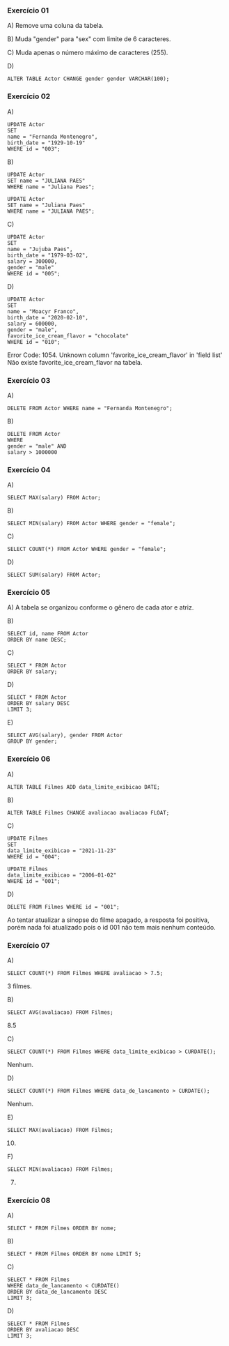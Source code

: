 ### Exercício 01

A) Remove uma coluna da tabela.

B) Muda "gender" para "sex" com limite de 6 caracteres.

C) Muda apenas o número máximo de caracteres (255).

D) 
`````
ALTER TABLE Actor CHANGE gender gender VARCHAR(100);
`````



### Exercício 02

A) 
`````
UPDATE Actor
SET 
name = "Fernanda Montenegro",
birth_date = "1929-10-19"
WHERE id = "003";
`````

B)
````
UPDATE Actor
SET name = "JULIANA PAES"
WHERE name = "Juliana Paes";
````
````
UPDATE Actor
SET name = "Juliana Paes"
WHERE name = "JULIANA PAES";
````

C)
````
UPDATE Actor
SET 
name = "Jujuba Paes",
birth_date = "1979-03-02",
salary = 300000,
gender = "male"
WHERE id = "005";
````

D)
````
UPDATE Actor
SET 
name = "Moacyr Franco",
birth_date = "2020-02-10",
salary = 600000,
gender = "male",
favorite_ice_cream_flavor = "chocolate"
WHERE id = "010";
````

Error Code: 1054. Unknown column 'favorite_ice_cream_flavor' in 'field list'
Não existe favorite_ice_cream_flavor na tabela.


### Exercício 03

A) 
````
DELETE FROM Actor WHERE name = "Fernanda Montenegro";
````

B)
`````
DELETE FROM Actor
WHERE
gender = "male" AND
salary > 1000000
`````


### Exercício 04

A)
````
SELECT MAX(salary) FROM Actor;
````

B)
`````
SELECT MIN(salary) FROM Actor WHERE gender = "female";
`````

C)
````
SELECT COUNT(*) FROM Actor WHERE gender = "female";
````

D)
`````
SELECT SUM(salary) FROM Actor;
`````


### Exercício 05

A) A tabela se organizou conforme o gênero de cada ator e atriz.

B)
`````
SELECT id, name FROM Actor
ORDER BY name DESC;
`````

C)
`````
SELECT * FROM Actor
ORDER BY salary;
`````

D)
````
SELECT * FROM Actor
ORDER BY salary DESC
LIMIT 3;
````

E)
````
SELECT AVG(salary), gender FROM Actor
GROUP BY gender;
````


### Exercício 06

A) 
````
ALTER TABLE Filmes ADD data_limite_exibicao DATE;
````

B)
````
ALTER TABLE Filmes CHANGE avaliacao avaliacao FLOAT;
````

C) 
````
UPDATE Filmes
SET
data_limite_exibicao = "2021-11-23"
WHERE id = "004";
````

````
UPDATE Filmes
data_limite_exibicao = "2006-01-02"
WHERE id = "001";
````

D)
````
DELETE FROM Filmes WHERE id = "001";
````

Ao tentar atualizar a sinopse do filme apagado, a resposta foi positiva, porém nada foi atualizado pois o id 001 não tem mais nenhum conteúdo.


### Exercício 07

A) 
````
SELECT COUNT(*) FROM Filmes WHERE avaliacao > 7.5;
````

3 filmes.

B)
````
SELECT AVG(avaliacao) FROM Filmes;
````

8.5

C)
````
SELECT COUNT(*) FROM Filmes WHERE data_limite_exibicao > CURDATE();
````

Nenhum.

D)
````
SELECT COUNT(*) FROM Filmes WHERE data_de_lancamento > CURDATE();
````

Nenhum.

E)
````
SELECT MAX(avaliacao) FROM Filmes;
````

10.

F)
````
SELECT MIN(avaliacao) FROM Filmes;
````

7.



### Exercício 08

A) 
````
SELECT * FROM Filmes ORDER BY nome;
````

B) 
````
SELECT * FROM Filmes ORDER BY nome LIMIT 5;
````

C) 
````
SELECT * FROM Filmes 
WHERE data_de_lancamento < CURDATE() 
ORDER BY data_de_lancamento DESC 
LIMIT 3;
````

D) 
````
SELECT * FROM Filmes 
ORDER BY avaliacao DESC 
LIMIT 3;
````